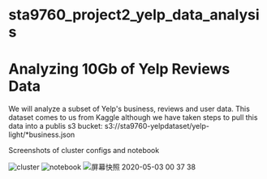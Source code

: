 # sta9760_project2_yelp_data_analysis
# Analyzing 10Gb of Yelp Reviews Data
We will analyze a subset of Yelp's business, reviews and user data. This dataset comes to us from Kaggle although we have taken steps to pull this data into a publis s3 bucket: s3://sta9760-yelpdataset/yelp-light/*business.json

Screenshots of cluster configs and notebook

![cluster](https://user-images.githubusercontent.com/61628788/80907173-84fea580-8ce2-11ea-9387-108b24f54311.png)
![notebook](https://user-images.githubusercontent.com/61628788/80907201-d27b1280-8ce2-11ea-8b02-700ea4a0dfff.png)
![屏幕快照 2020-05-03 00 37 38](https://user-images.githubusercontent.com/61628788/80927307-187bb900-8d6b-11ea-99f0-32e699722390.png)
